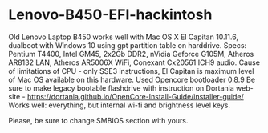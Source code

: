 # Lenovo-B450-EFI-hackintosh

Old Lenovo Laptop B450 works well with Mac OS X El Capitan 10.11.6, dualboot with Windows 10 using gpt partition table on harddrive.
Specs: Pentium T4400, Intel GM45, 2x2Gb DDR2, nVidia Geforce G105M, Atheros AR8132 LAN, Atheros AR5006X WiFi, Conexant Cx20561 ICH9 audio.
Cause of limitations of CPU - only SSE3 instructions, El Capitan is maximum level of Mac OS available on this hardware.
Used Opencore bootloader 0.8.9
Be sure to make legacy bootable flashdrive with instruction on Dortania web-site - https://dortania.github.io/OpenCore-Install-Guide/installer-guide/
Works well: everything, but internal wi-fi and brightness level keys.

Please, be sure to change SMBIOS section with yours.
